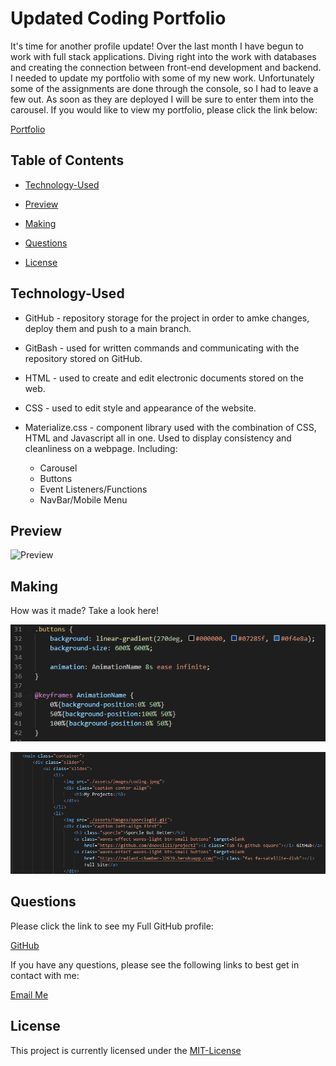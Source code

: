 # Updated Coding Portfolio

It's time for another profile update! Over the last month I have begun to work with full stack applications. Diving right into the work with databases and creating the connection between front-end development and backend. I needed to update my portfolio with some of my new work. Unfortunately some of the assignments are done through the console, so I had to leave a few out. As soon as they are deployed I will be sure to enter them into the carousel. If you would like to view my portfolio, please click the link below:

[Portfolio](https://dnovelli1.github.io/jakesportfolio/)


## Table of Contents


* [Technology-Used](#technology-used)

* [Preview](#preview)

* [Making](#making)

* [Questions](#questions)

* [License](#license)



## Technology-Used

- GitHub - repository storage for the project in order to amke changes, deploy them and push to a main branch. 

- GitBash - used for written commands and communicating with the repository stored on GitHub.

- HTML - used to create and edit electronic documents stored on the web.

- CSS - used to edit style and appearance of the website.

- Materialize.css - component library used with the combination of CSS, HTML and Javascript all in one. Used to display consistency and cleanliness on a webpage. Including:
    - Carousel
    - Buttons
    - Event Listeners/Functions
    - NavBar/Mobile Menu



## Preview

![Preview](./assets/images/websitepreview.gif)

## Making

How was it made? Take a look here!



![Code-Snippet](./assets/images/color.PNG)



![Code-Snippet](./assets/images/carouselsnippet.PNG)


## Questions

Please click the link to see my Full GitHub profile:

[GitHub](https://github.com/dnovelli1)

If you have any questions, please see the following links to best get in contact with me:

[Email Me](jakenovelli11@gmail.com)


## License

This project is currently licensed under the [MIT-License](LICENSE)
  

